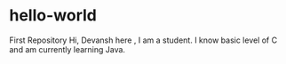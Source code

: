 # hello-world
First Repository
Hi, 
Devansh here , I am a student.
I know basic level of C and am currently learning Java.

